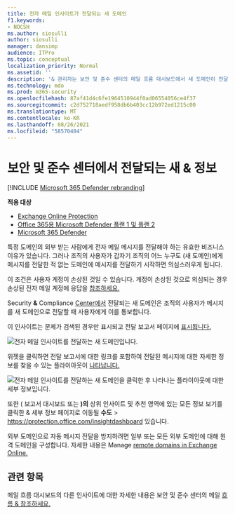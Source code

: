 ```yaml
---
title: 전자 메일 인사이트가 전달되는 새 도메인
f1.keywords:
- NOCSH
ms.author: siosulli
author: siosulli
manager: dansimp
audience: ITPro
ms.topic: conceptual
localization_priority: Normal
ms.assetid: ''
description: '& 관리자는 보안 및 준수 센터의 메일 흐름 대시보드에서 새 도메인이 전달되는 전자 메일 정보를 사용하여 사용자가 전달되지 않은 외부 도메인으로 메시지를 전달하는 경우를 조사하는 방법을 배울 수 있습니다.'
ms.technology: mdo
ms.prod: m365-security
ms.openlocfilehash: 87af41d4c6fe1964510944f0ad06554056ce4f37
ms.sourcegitcommit: c2d752718aedf958db6b403cc12b972ed1215c00
ms.translationtype: MT
ms.contentlocale: ko-KR
ms.lasthandoff: 08/26/2021
ms.locfileid: "58570404"
---
```

# <a name="new-domains-being-forwarded-email-insight-in-the-security--compliance-center"></a>보안 및 준수 센터에서 전달되는 새 & 정보

[!INCLUDE [Microsoft 365 Defender rebranding](../includes/microsoft-defender-for-office.md)]

**적용 대상**
- [Exchange Online Protection](exchange-online-protection-overview.md)
- [Office 365용 Microsoft Defender 플랜 1 및 플랜 2](defender-for-office-365.md)
- [Microsoft 365 Defender](../defender/microsoft-365-defender.md)

특정 도메인의 외부 받는 사람에게 전자 메일 메시지를 전달해야 하는 유효한 비즈니스 이유가 있습니다. 그러나 조직의 사용자가 갑자기 조직의 어느 누구도 (새 도메인)에게 메시지를 전달한 적 없는 도메인에 메시지를 전달하기 시작하면 의심스러우게 됩니다.

이 조건은 사용자 계정이 손상된 것일 수 있습니다. 계정이 손상된 것으로 의심되는 경우 손상된 전자 메일 계정에 응답을 [참조하세요.](responding-to-a-compromised-email-account.md)

Security **&** Compliance [Center에서](https://protection.office.com) 전달되는 새 도메인은 조직의 사용자가 메시지를 새 도메인으로 전달할 때 사용자에게 이를 통보합니다.

이 인사이트는 문제가 검색된 경우만 표시되고 전달 보고서 페이지에 [표시됩니다.](view-mail-flow-reports.md#forwarding-report)

![전자 메일 인사이트를 전달하는 새 도메인입니다.](../../media/mfi-new-domains-being-forwarded.png)

위젯을 클릭하면 전달 보고서에 대한 링크를 포함하여 전달된 메시지에 대한 자세한 정보를 찾을 수 있는 플라이아웃이 [나타납니다.](view-mail-flow-reports.md#forwarding-report)

![전자 메일 인사이트를 전달하는 새 도메인을 클릭한 후 나타나는 플라이아웃에 대한 세부 정보입니다.](../../media/mfi-new-domains-being-forwarded-details.png)

또한 ( 보고서 대시보드 또는 **)의** 상위 인사이트 및 추천 영역에 있는 모든 정보 보기를 클릭한 & 세부 정보 페이지로 이동될 **수도**  \>  <https://protection.office.com/insightdashboard> 있습니다.

외부 도메인으로 자동 메시지 전달을 방지하려면 일부 또는 모든 외부 도메인에 대해 원격 도메인을 구성합니다. 자세한 내용은 Manage [remote domains in Exchange Online.](/Exchange/mail-flow-best-practices/remote-domains/manage-remote-domains)

## <a name="related-topics"></a>관련 항목

메일 흐름 대시보드의 다른 인사이트에 대한 자세한 내용은 보안 및 준수 센터의 메일 [흐름 & 참조하세요.](mail-flow-insights-v2.md)